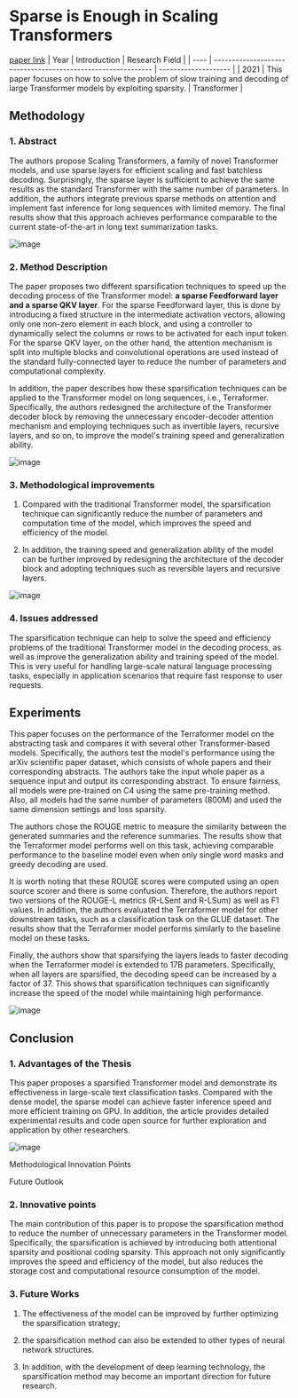 # Sparse is Enough in Scaling Transformers
[paper link](https://arxiv.org/pdf/2111.12763) 
| Year | Introduction                                                         | Research Field                 |
| ---- | ------------------------------------------------------------ | -------------------- |
| 2021 | This paper focuses on how to solve the problem of slow training and decoding of large Transformer models by exploiting sparsity.         | Transformer          |

## Methodology

### 1. Abstract
The authors propose Scaling Transformers, a family of novel Transformer models, and use sparse layers for efficient scaling and fast batchless decoding. Surprisingly, the sparse layer is sufficient to achieve the same results as the standard Transformer with the same number of parameters. In addition, the authors integrate previous sparse methods on attention and implement fast inference for long sequences with limited memory. The final results show that this approach achieves performance comparable to the current state-of-the-art in long text summarization tasks.

![image](https://github.com/user-attachments/assets/0e50edd9-d946-4a19-be00-41604493ba06)

### 2. Method Description 
The paper proposes two different sparsification techniques to speed up the decoding process of the Transformer model: **a sparse Feedforward layer and a sparse QKV layer**. For the sparse Feedforward layer, this is done by introducing a fixed structure in the intermediate activation vectors, allowing only one non-zero element in each block, and using a controller to dynamically select the columns or rows to be activated for each input token. For the sparse QKV layer, on the other hand, the attention mechanism is split into multiple blocks and convolutional operations are used instead of the standard fully-connected layer to reduce the number of parameters and computational complexity.

In addition, the paper describes how these sparsification techniques can be applied to the Transformer model on long sequences, i.e., Terraformer. Specifically, the authors redesigned the architecture of the Transformer decoder block by removing the unnecessary encoder-decoder attention mechanism and employing techniques such as invertible layers, recursive layers, and so on, to improve the model's training speed and generalization ability.

![image](https://github.com/user-attachments/assets/68030213-32d9-4fdf-a94f-d80c3d147cc5)

### 3. Methodological improvements
  1. Compared with the traditional Transformer model, the sparsification technique can significantly reduce the number of parameters and computation time of the model, which improves the speed and efficiency of the model.
  
  2. In addition, the training speed and generalization ability of the model can be further improved by redesigning the architecture of the decoder block and adopting techniques such as reversible layers and recursive layers.

![image](https://github.com/user-attachments/assets/7969efdd-db89-4f8a-a963-d7d970072c54)

### 4. Issues addressed 
The sparsification technique can help to solve the speed and efficiency problems of the traditional Transformer model in the decoding process, as well as improve the generalization ability and training speed of the model. This is very useful for handling large-scale natural language processing tasks, especially in application scenarios that require fast response to user requests.

## Experiments
This paper focuses on the performance of the Terraformer model on the abstracting task and compares it with several other Transformer-based models. Specifically, the authors test the model's performance using the arXiv scientific paper dataset, which consists of whole papers and their corresponding abstracts. The authors take the input whole paper as a sequence input and output its corresponding abstract. To ensure fairness, all models were pre-trained on C4 using the same pre-training method. Also, all models had the same number of parameters (800M) and used the same dimension settings and loss sparsity.

The authors chose the ROUGE metric to measure the similarity between the generated summaries and the reference summaries. The results show that the Terraformer model performs well on this task, achieving comparable performance to the baseline model even when only single word masks and greedy decoding are used.

It is worth noting that these ROUGE scores were computed using an open source scorer and there is some confusion. Therefore, the authors report two versions of the ROUGE-L metrics (R-LSent and R-LSum) as well as F1 values. In addition, the authors evaluated the Terraformer model for other downstream tasks, such as a classification task on the GLUE dataset. The results show that the Terraformer model performs similarly to the baseline model on these tasks.

Finally, the authors show that sparsifying the layers leads to faster decoding when the Terraformer model is extended to 17B parameters. Specifically, when all layers are sparsified, the decoding speed can be increased by a factor of 37. This shows that sparsification techniques can significantly increase the speed of the model while maintaining high performance. 

![image](https://github.com/user-attachments/assets/9800f76c-1ca0-4272-8a2c-ab9d72a19b7a)

## Conclusion

### 1. Advantages of the Thesis
This paper proposes a sparsified Transformer model and demonstrate its effectiveness in large-scale text classification tasks. Compared with the dense model, the sparse model can achieve faster inference speed and more efficient training on GPU. In addition, the article provides detailed experimental results and code open source for further exploration and application by other researchers.

![image](https://github.com/user-attachments/assets/cdf4ed87-2df0-4115-8bcc-1ee5d40284fd)

Methodological Innovation Points

Future Outlook
  
### 2. Innovative points
The main contribution of this paper is to propose the sparsification method to reduce the number of unnecessary parameters in the Transformer model. Specifically, the sparsification is achieved by introducing both attentional sparsity and positional coding sparsity. This approach not only significantly improves the speed and efficiency of the model, but also reduces the storage cost and computational resource consumption of the model.
 
### 3. Future Works
  1. The effectiveness of the model can be improved by further optimizing the sparsification strategy;
  
  2. the sparsification method can also be extended to other types of neural network structures.
  
  3. In addition, with the development of deep learning technology, the sparsification method may become an important direction for future research.  

